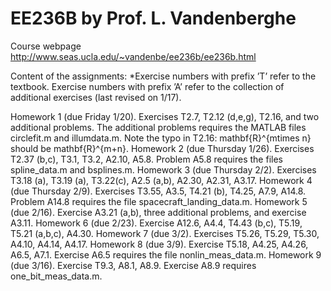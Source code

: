# EE236B by Prof. L. Vandenberghe

Course webpage
http://www.seas.ucla.edu/~vandenbe/ee236b/ee236b.html

Content of the assignments: 
*Exercise numbers with prefix ’T’ refer to the textbook. Exercise numbers with prefix ’A’ refer to the collection of additional exercises (last revised on 1/17).

Homework 1 (due Friday 1/20). Exercises T2.7, T2.12 (d,e,g), T2.16, and two additional problems. The additional problems requires the MATLAB files circlefit.m and illumdata.m. 
Note the typo in T2.16: mathbf{R}^{mtimes n} should be  mathbf{R}^{m+n}.
Homework 2 (due Thursday 1/26). Exercises T2.37 (b,c), T3.1, T3.2, A2.10, A5.8. Problem A5.8 requires the files spline_data.m and bsplines.m.
Homework 3 (due Thursday 2/2). Exercises T3.18 (a), T3.19 (a), T3.22(c), A2.5 (a,b), A2.30, A2.31, A3.17.
Homework 4 (due Thursday 2/9). Exercises T3.55, A3.5, T4.21 (b), T4.25, A7.9, A14.8. Problem A14.8 requires the file spacecraft_landing_data.m.
Homework 5 (due 2/16). Exercise A3.21 (a,b), three additional problems, and exercise A3.11.
Homework 6 (due 2/23). Exercise A12.6, A4.4, T4.43 (b,c), T5.19, T5.21 (a,b,c), A4.30.
Homework 7 (due 3/2). Exercises T5.26, T5.29, T5.30, A4.10, A4.14, A4.17.
Homework 8 (due 3/9). Exercise T5.18, A4.25, A4.26, A6.5, A7.1. Exercise A6.5 requires the file nonlin_meas_data.m.
Homework 9 (due 3/16). Exercise T9.3, A8.1, A8.9. Exercise A8.9 requires one_bit_meas_data.m.
